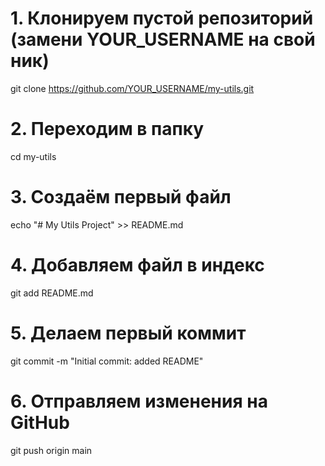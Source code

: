 # 1. Клонируем пустой репозиторий (замени YOUR_USERNAME на свой ник)
git clone https://github.com/YOUR_USERNAME/my-utils.git

# 2. Переходим в папку
cd my-utils

# 3. Создаём первый файл
echo "# My Utils Project" >> README.md

# 4. Добавляем файл в индекс
git add README.md

# 5. Делаем первый коммит
git commit -m "Initial commit: added README"

# 6. Отправляем изменения на GitHub
git push origin main
